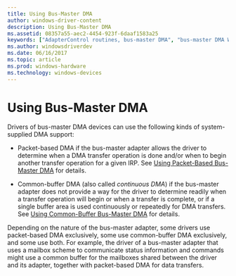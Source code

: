 ```yaml
---
title: Using Bus-Master DMA
author: windows-driver-content
description: Using Bus-Master DMA
ms.assetid: 08357a55-aec2-4454-923f-6daaf1583a25
keywords: ["AdapterControl routines, bus-master DMA", "bus-master DMA WDK kernel", "DMA transfers WDK kernel , bus-master DMA", "adapter objects WDK kernel , bus-master DMA"]
ms.author: windowsdriverdev
ms.date: 06/16/2017
ms.topic: article
ms.prod: windows-hardware
ms.technology: windows-devices
---
```


# Using Bus-Master DMA





Drivers of bus-master DMA devices can use the following kinds of system-supplied DMA support:

-   Packet-based DMA if the bus-master adapter allows the driver to determine when a DMA transfer operation is done and/or when to begin another transfer operation for a given IRP. See [Using Packet-Based Bus-Master DMA](using-packet-based-bus-master-dma.md) for details.

-   Common-buffer DMA (also called *continuous DMA*) if the bus-master adapter does not provide a way for the driver to determine readily when a transfer operation will begin or when a transfer is complete, or if a single buffer area is used continuously or repeatedly for DMA transfers. See [Using Common-Buffer Bus-Master DMA](using-common-buffer-bus-master-dma.md) for details.

Depending on the nature of the bus-master adapter, some drivers use packet-based DMA exclusively, some use common-buffer DMA exclusively, and some use both. For example, the driver of a bus-master adapter that uses a mailbox scheme to communicate status information and commands might use a common buffer for the mailboxes shared between the driver and its adapter, together with packet-based DMA for data transfers.

 

 




